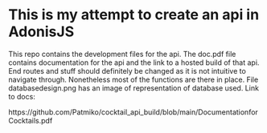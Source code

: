<h1>This is my attempt to create an api in AdonisJS</h1>
<p>This repo contains the development files for the api. The doc.pdf file contains documentation for the api and the link to a hosted build of that api. End routes and stuff should definitely be changed as it is not intuitive to navigate through. Nonetheless most of the functions are there in place. File databasedesign.png has an image of representation of database used. Link to docs:</p>
https://github.com/Patmiko/cocktail_api_build/blob/main/DocumentationforCocktails.pdf
